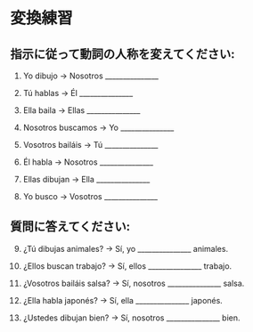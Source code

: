 # 変換練習

## 指示に従って動詞の人称を変えてください:

1. Yo dibujo → Nosotros _______________

2. Tú hablas → Él _______________

3. Ella baila → Ellas _______________

4. Nosotros buscamos → Yo _______________

5. Vosotros bailáis → Tú _______________

6. Él habla → Nosotros _______________

7. Ellas dibujan → Ella _______________

8. Yo busco → Vosotros _______________

## 質問に答えてください:

9. ¿Tú dibujas animales? → Sí, yo _______________ animales.

10. ¿Ellos buscan trabajo? → Sí, ellos _______________ trabajo.

11. ¿Vosotros bailáis salsa? → Sí, nosotros _______________ salsa.

12. ¿Ella habla japonés? → Sí, ella _______________ japonés.

13. ¿Ustedes dibujan bien? → Sí, nosotros _______________ bien.